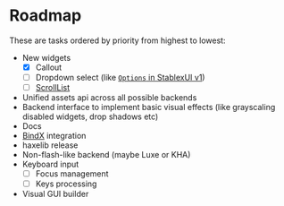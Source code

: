 Roadmap
=====================

These are tasks ordered by priority from highest to lowest:

- New widgets
  - [x] Callout
  - [ ] Dropdown select (like [`Options` in StablexUI v1](https://github.com/RealyUniqueName/StablexUI/blob/master/src/ru/stablex/ui/widgets/Options.hx))
  - [ ] [ScrollList](https://github.com/StablexUI/Core/blob/master/src/sx/widgets/ScrollList.hx)
- Unified assets api across all possible backends
- Backend interface to implement basic visual effects (like grayscaling disabled widgets, drop shadows etc)
- Docs
- [BindX](http://lib.haxe.org/p/bindx2/) integration
- haxelib release
- Non-flash-like backend (maybe Luxe or KHA)
- Keyboard input
  - [ ] Focus management
  - [ ] Keys processing
- Visual GUI builder
